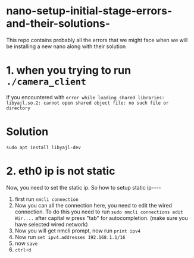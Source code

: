 # nano-setup-initial-stage-errors-and-their-solutions-
This repo contains probably all the errors that we might face when we will be installing a new nano along with their solution


# 1. when you trying to run ```./camera_client``` 
If you encountered with ```error while loading shared libraries: libyajl.so.2: cannot open shared object file: no such file or directory```

# Solution
```sudo apt install libyajl-dev```

# 2. eth0 ip is not static

Now, you need to set the static ip. So how to setup static ip----
1. first run ```nmcli connection```
2. Now you can all the connection here, you need to edit the wired connection. To do this you need to run ```sudo nmcli connections edit Wir....``` after capital w press "tab" for autocompletion. (make sure you have selected wired network)
3. Now you will get nmcli prompt, now run ```print ipv4```
4. Now run ```set ipv4.addresses 192.168.1.1/16```
5. now ```save```
6. ```ctrl+d```

